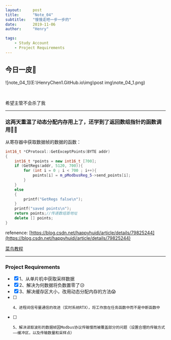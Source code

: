 ```yaml
---
layout:     post
title:      "Note_04"
subtitle:   "慢慢走吧一步一步的"
date:       2019-11-06
author:     "Henry"

tags:
    - Study Account
    - Project Requirements
---
```




## 今日一皮🤣

![note_04_1](E:\HenryChen1.GitHub.io\img\post img\note_04_1.png)

​				

希望主管不会杀了我
* * *




### 这两天重温了动态分配内存用上了，还学到了返回数组指针的函数调用🐱‍💻

从寄存器中获取数据帧的数据的函数：

```c++
int16_t *CProtocol::GetExceptPoints(BYTE addr)
{
	int16_t *points = new int16_t [700];
	if (GetRegs(addr, 5120, 700)){
		for (int i = 0 ; i < 700 ; i++){
			points[i] = m_pModbusReg_5->send_points[i];	
		}	
	}
	else 
	{
		printf("GetRegs false\n");
	}
	printf("saved points\n");
	return points;//传递数组首地址
	delete [] points;
}
```
refenence:
[https://blog.csdn.net/happyhuidi/article/details/79825244](https://blog.csdn.net/happyhuidi/article/details/79825244)

[菜鸟教程](https://www.runoob.com/cplusplus/cpp-dynamic-memory.html)
- - -

### Project Requirements

- [x] 1、从单片机中获取采样数据
- [x] 2、解决为何数据将负数置零了😥
- [x] 3、解决缓存区大小，改用动态分配内存的方法😱
- [ ]     4、进程间信号量通信的改进（实时系统RTX），将工作放在任务函数中而不是中断函数中
- [ ]     5、解决读取波形的数据帧因Modbus协议传输慢而被覆盖部分的问题（设置合理的传输方式——缓冲区，以及传输数量和采样点）

